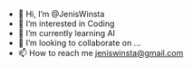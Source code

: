 - 👋 Hi, I’m @JenisWinsta
- 👀 I’m interested in Coding
- 🌱 I’m currently learning AI 
- 💞️ I’m looking to collaborate on ...
- 📫 How to reach me jeniswinsta@gmail.com

<!---
JenisWinsta/JenisWinsta is a ✨ special ✨ repository because its `README.md` (this file) appears on your GitHub profile.
You can click the Preview link to take a look at your changes.
--->
 